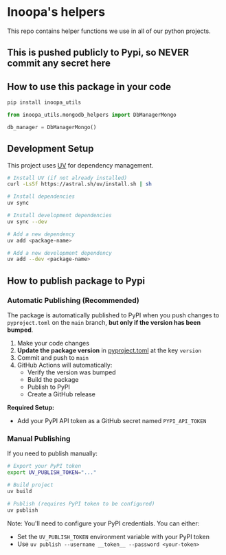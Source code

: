 # Inoopa's helpers

This repo contains helper functions we use in all of our python projects.

## This is pushed publicly to Pypi, so NEVER commit any secret here

## How to use this package in your code

```bash
pip install inoopa_utils
```

```python
from inoopa_utils.mongodb_helpers import DbManagerMongo

db_manager = DbManagerMongo()
```

## Development Setup

This project uses [UV](https://github.com/astral-sh/uv) for dependency management.

```bash
# Install UV (if not already installed)
curl -LsSf https://astral.sh/uv/install.sh | sh

# Install dependencies
uv sync

# Install development dependencies
uv sync --dev

# Add a new dependency
uv add <package-name>

# Add a new development dependency
uv add --dev <package-name>
```

## How to publish package to Pypi

### Automatic Publishing (Recommended)

The package is automatically published to PyPI when you push changes to `pyproject.toml` on the `main` branch, **but only if the version has been bumped**.

1. Make your code changes
2. **Update the package version** in [pyproject.toml](./pyproject.toml) at the key `version`
3. Commit and push to `main`
4. GitHub Actions will automatically:
   - Verify the version was bumped
   - Build the package
   - Publish to PyPI
   - Create a GitHub release

**Required Setup:**

- Add your PyPI API token as a GitHub secret named `PYPI_API_TOKEN`

### Manual Publishing

If you need to publish manually:

```bash
# Export your PyPI token
export UV_PUBLISH_TOKEN="..."

# Build project
uv build

# Publish (requires PyPI token to be configured)
uv publish
```

Note: You'll need to configure your PyPI credentials. You can either:

- Set the `UV_PUBLISH_TOKEN` environment variable with your PyPI token
- Use `uv publish --username __token__ --password <your-token>`
